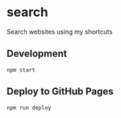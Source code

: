 # search

Search websites using my shortcuts

## Development

```
npm start
```

## Deploy to GitHub Pages

```
npm run deploy
```
